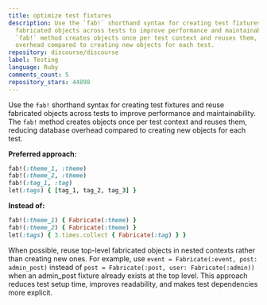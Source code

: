 ```yaml
---
title: optimize test fixtures
description: Use the `fab!` shorthand syntax for creating test fixtures and reuse
  fabricated objects across tests to improve performance and maintainability. The
  `fab!` method creates objects once per test context and reuses them, reducing database
  overhead compared to creating new objects for each test.
repository: discourse/discourse
label: Testing
language: Ruby
comments_count: 5
repository_stars: 44898
---
```


Use the `fab!` shorthand syntax for creating test fixtures and reuse fabricated objects across tests to improve performance and maintainability. The `fab!` method creates objects once per test context and reuses them, reducing database overhead compared to creating new objects for each test.

**Preferred approach:**
```ruby
fab!(:theme_1, :theme)
fab!(:theme_2, :theme) 
fab!(:tag_1, :tag)
let(:tags) { [tag_1, tag_2, tag_3] }
```

**Instead of:**
```ruby
fab!(:theme_1) { Fabricate(:theme) }
fab!(:theme_2) { Fabricate(:theme) }
let(:tags) { 3.times.collect { Fabricate(:tag) } }
```

When possible, reuse top-level fabricated objects in nested contexts rather than creating new ones. For example, use `event = Fabricate(:event, post: admin_post)` instead of `post = Fabricate(:post, user: Fabricate(:admin))` when an admin_post fixture already exists at the top level. This approach reduces test setup time, improves readability, and makes test dependencies more explicit.